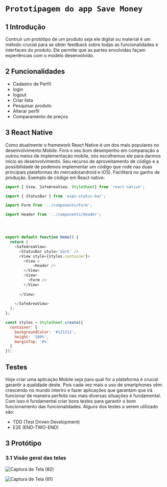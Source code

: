 # `Prototipagem do app Save Money`

## 1 Introdução
Contruir um protótipo de um produto seja ele digital ou material é um método crucial 
para se obter feedback sobre todas as funcionalidades e interfaces do produto. Ele permite que as partes envolvidas façam experiências com o modelo desenvolvido. 

## 2 Funcionalidades
- Cadastro de Perfil
- login
- logout
- Criar lista
- Pesquisar produto
- Alterar perfil
- Comparamento de preços

## 3 React Native
Como atualmente o framework React Native é um dos mais populares no desenvolvimento Mobile. Fora o seu bom desenpenho em comparação a outros meios de implementação
mobile, nós escolhemos ele para darmos inicio ao desenvolvimento. Seu recurso de aproveitamento de código e a possibilidade de podemos implementar um código que rode 
nas duas principais plataformas do mercado(android e iOS). Facilitará no ganho de produção.
Exemplo de código em React native:
~~~javascript
import { View, SafeAreaView, StyleSheet} from 'react-native';

import { StatusBar } from 'expo-status-bar';

import Form from '../components/Form';

import Header from '../components/Header';




export default function Home() {
  return (
    <SafeAreaView>
      <StatusBar style='dark' />
      <View style={styles.container}>
        <View >
            <Header />
        </View>
        <View>
          <Form />
        </View>
        
      </View>
      
    </SafeAreaView>
  );
};

const styles = StyleSheet.create({
  container: {
    backgroundColor: '#121212',
    height: '100%',
    marginTop: '6%'
  }
});

~~~

## Testes
Hoje criar uma aplicação Mobile seja para qual for a plataforma é crucial garantir a qualidade deste. Pois cada vez mais o uso de smartphones vêm crescendo no mundo interiro e fazer aplicações que garantam que irá funcionar de maneira perfeita nas mais diversas situações é fundamental. Com isso é fundamental criar bons testes para garantir o bom funcionamento das funcionalidades. Alguns dos testes a serem utilizado são:
- TDD (Test Driven Development)
- E2E (END-TWO-END)

## 3 Protótipo
### 3.1 Visão geral das telas
![Captura de Tela (82)](https://user-images.githubusercontent.com/98723501/185830605-e72cc732-197f-4c0d-8696-7d173aea92b1.png)

![Captura de Tela (81)](https://user-images.githubusercontent.com/98723501/185830220-cc0afd6b-ee63-48b4-8769-291d61829e46.png)

